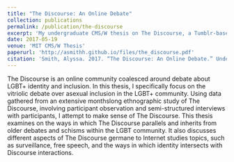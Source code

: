 ```yaml
---
title: "The Discourse: An Online Debate"
collection: publications
permalink: /publication/the-discourse
excerpt: 'My undergraduate CMS/W thesis on The Discourse, a Tumblr-based debate around asexual inclusion in the LGBTQIA+ community'
date: 2017-05-19
venue: 'MIT CMS/W Thesis'
paperurl: 'http://asmithh.github.io/files/the_discourse.pdf'
citation: 'Smith, Alyssa. 2017. “The Discourse: An Online Debate.” Undergraduate Thesis, Cambridge, MA: MIT.'
---
```

The Discourse is an online community coalesced around debate about LGBT+ identity and inclusion. In this thesis, I specifically focus on the vitriolic debate over asexual inclusion in the LGBT+ community. Using data gathered from an extensive monthslong ethnographic study of The Discourse, involving participant observation and semi-structured interviews with participants, I attempt to make sense of The Discourse. This thesis examines on the ways in which The Discourse parallels and inherits from older debates and schisms within the LGBT community. It also discusses different aspects of The Discourse germane to Internet studies topics, such as surveillance, free speech, and the ways in which identity intersects with Discourse interactions.
